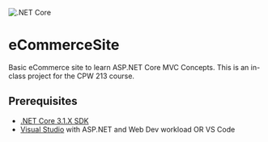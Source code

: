 ![.NET Core](https://github.com/valavila/eCommerceSite/workflows/.NET%20Core/badge.svg)
# eCommerceSite
Basic eCommerce site to learn ASP.NET Core MVC Concepts. This is an in-class project for the CPW 213 course.

## Prerequisites
- [.NET Core 3.1.X SDK](https://dotnet.microsoft.com/download)
- [Visual Studio](https://visualstudio.microsoft.com/) with ASP.NET and Web Dev workload OR VS Code

